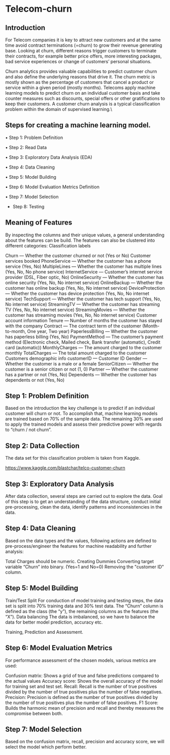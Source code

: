 # Telecom-churn
## Introduction
For Telecom companies it is key to attract new customers and at the same time avoid contract terminations (=churn) to grow their revenue generating base. Looking at churn, different reasons trigger customers to terminate their contracts, for example better price offers, more interesting packages, bad service experiences or change of customers’ personal situations.

Churn analytics provides valuable capabilities to predict customer churn and also define the underlying reasons that drive it. The churn metric is mostly shown as the percentage of customers that cancel a product or service within a given period (mostly months). Telecoms apply machine learning models to predict churn on an individual customer basis and take counter measures such as discounts, special offers or other gratifications to keep their customers. A customer churn analysis is a typical classification problem within the domain of supervised learning.\

## Steps for creating a machine learning model.
• Step 1: Problem Definition

• Step 2: Read Data

• Step 3: Exploratory Data Analysis (EDA)

• Step 4: Data Cleaning

• Step 5: Model Building

• Step 6: Model Evaluation Metrics Definition

• Step 7: Model Selection

* Step 8: Testing
 
## Meaning of Features
By inspecting the columns and their unique values, a general understanding about the features can be build. The features can also be clustered into different categories: Classification labels

Churn — Whether the customer churned or not (Yes or No)
Customer services booked
PhoneService — Whether the customer has a phone service (Yes, No)
MultipleLines — Whether the customer has multiple lines (Yes, No, No phone service)
InternetService — Customer’s internet service provider (DSL, Fiber optic, No)
OnlineSecurity — Whether the customer has online security (Yes, No, No internet service)
OnlineBackup — Whether the customer has online backup (Yes, No, No internet service)
DeviceProtection — Whether the customer has device protection (Yes, No, No internet service)
TechSupport — Whether the customer has tech support (Yes, No, No internet service)
StreamingTV — Whether the customer has streaming TV (Yes, No, No internet service)
StreamingMovies — Whether the customer has streaming movies (Yes, No, No internet service)
Customer account information
Tenure — Number of months the customer has stayed with the company
Contract — The contract term of the customer (Month-to-month, One year, Two year)
PaperlessBilling — Whether the customer has paperless billing (Yes, No)
PaymentMethod — The customer’s payment method (Electronic check, Mailed check, Bank transfer (automatic), Credit card (automatic))
MonthlyCharges — The amount charged to the customer monthly
TotalCharges — The total amount charged to the customer
Customers demographic info
customerID — Customer ID
Gender — Whether the customer is a male or a female
SeniorCitizen — Whether the customer is a senior citizen or not (1, 0)
Partner — Whether the customer has a partner or not (Yes, No)
Dependents — Whether the customer has dependents or not (Yes, No)

## Step 1: Problem Definition
Based on the introduction the key challenge is to predict if an individual customer will churn or not. To accomplish that, machine learning models are trained based on 70% of the sample data. The remaining 30% are used to apply the trained models and assess their predictive power with regards to “churn / not churn”.

## Step 2: Data Collection
The data set for this classification problem is taken from Kaggle.

https://www.kaggle.com/blastchar/telco-customer-churn

## Step 3: Exploratory Data Analysis
After data collection, several steps are carried out to explore the data. Goal of this step is to get an understanding of the data structure, conduct initial pre-processing, clean the data, identify patterns and inconsistencies in the data.

## Step 4: Data Cleaning
Based on the data types and the values, following actions are defined to pre-process/engineer the features for machine readability and further analysis:

Total Charges should be numeric.
Creating Dummies
Converting target variable “Churn” into binary. (Yes=1 and No=0)
Removing the "customer ID" column.

## Step 5: Model Building
Train/Test Split For conduction of model training and testing steps, the data set is split into 70% training data and 30% test data. The “Churn” column is defined as the class (the “y”), the remaining columns as the features (the “X”).
Data balancing
The data is imbalanced, so we have to balance the data for better model prediction, accuracy etc.

Training, Prediction and Assessment.

## Step 6: Model Evaluation Metrics
For performance assessment of the chosen models, various metrics are used:

Confusion matrix: Shows a grid of true and false predictions compared to the actual values
Accuracy score: Shows the overall accuracy of the model for training set and test set.
Recall: Recall is the number of true positives divided by the number of true positives plus the number of false negatives.
Precision: Precision is defined as the number of true positives divided by the number of true positives plus the number of false positives.
F1 Score: Builds the harmonic mean of precision and recall and thereby measures the compromise between both.

## Step 7: Model Selection
Based on the confusion matrix, recall, precision and accuracy score, we will select the model which perform better.
